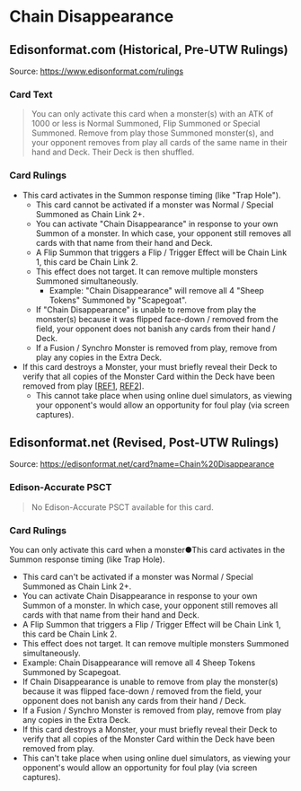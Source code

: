 # Chain Disappearance

## Edisonformat.com (Historical, Pre-UTW Rulings)

Source: https://www.edisonformat.com/rulings

### Card Text

> You can only activate this card when a monster(s) with an ATK of 1000 or less is Normal Summoned, Flip Summoned or Special Summoned. Remove from play those Summoned monster(s), and your opponent removes from play all cards of the same name in their hand and Deck. Their Deck is then shuffled.

### Card Rulings

*   This card activates in the Summon response timing (like "Trap Hole").
    *   This card cannot be activated if a monster was Normal / Special Summoned as Chain Link 2+.
    *   You can activate "Chain Disappearance" in response to your own Summon of a monster. In which case, your opponent still removes all cards with that name from their hand and Deck.
    *   A Flip Summon that triggers a Flip / Trigger Effect will be Chain Link 1, this card be Chain Link 2.
    *   This effect does not target. It can remove multiple monsters Summoned simultaneously.
        *   Example: "Chain Disappearance" will remove all 4 "Sheep Tokens" Summoned by "Scapegoat".
    *   If "Chain Disappearance" is unable to remove from play the monster(s) because it was flipped face-down / removed from the field, your opponent does not banish any cards from their hand / Deck.
    *   If a Fusion / Synchro Monster is removed from play, remove from play any copies in the Extra Deck.
*   If this card destroys a Monster, your must briefly reveal their Deck to verify that all copies of the Monster Card within the Deck have been removed from play \[[REF1](https://www.pojo.biz/board/showthread.php?t=822229), [REF2](https://www.pojo.biz/board/showthread.php?t=960621)\].
    *   This cannot take place when using online duel simulators, as viewing your opponent's would allow an opportunity for foul play (via screen captures).

## Edisonformat.net (Revised, Post-UTW Rulings)

Source: https://edisonformat.net/card?name=Chain%20Disappearance

### Edison-Accurate PSCT

> No Edison-Accurate PSCT available for this card.

### Card Rulings

You can only activate this card when a monster●This card activates in the Summon response timing (like Trap Hole).
*   This card can't be activated if a monster was Normal / Special Summoned as Chain Link 2+.
*   You can activate Chain Disappearance in response to your own Summon of a monster. In which case, your opponent still removes all cards with that name from their hand and Deck.
*   A Flip Summon that triggers a Flip / Trigger Effect will be Chain Link 1, this card be Chain Link 2.
*   This effect does not target. It can remove multiple monsters Summoned simultaneously.
*   Example: Chain Disappearance will remove all 4 Sheep Tokens Summoned by Scapegoat.
*   If Chain Disappearance is unable to remove from play the monster(s) because it was flipped face-down / removed from the field, your opponent does not banish any cards from their hand / Deck.
*   If a Fusion / Synchro Monster is removed from play, remove from play any copies in the Extra Deck.
*   If this card destroys a Monster, your must briefly reveal their Deck to verify that all copies of the Monster Card within the Deck have been removed from play.
*   This can't take place when using online duel simulators, as viewing your opponent's would allow an opportunity for foul play (via screen captures).
            